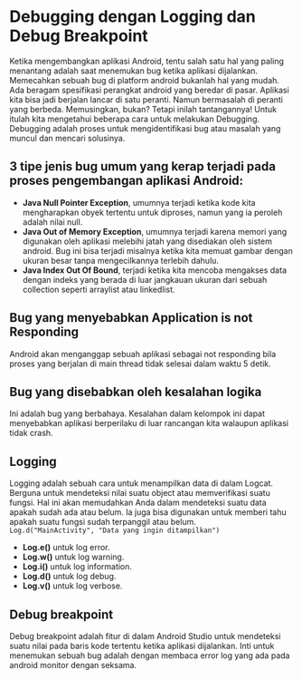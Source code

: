 # Debugging dengan Logging dan Debug Breakpoint
Ketika mengembangkan aplikasi Android, tentu salah satu hal yang paling menantang adalah saat menemukan bug ketika aplikasi dijalankan.
Memecahkan sebuah bug di platform android bukanlah hal yang mudah. Ada beragam spesifikasi perangkat android yang beredar di pasar.
Aplikasi kita bisa jadi berjalan lancar di satu peranti. Namun bermasalah di peranti yang berbeda. Memusingkan, bukan? Tetapi inilah tantangannya!
Untuk itulah kita mengetahui beberapa cara untuk melakukan Debugging.
Debugging adalah proses untuk mengidentifikasi bug atau masalah yang muncul dan mencari solusinya.
## 3 tipe jenis bug umum yang kerap terjadi pada proses pengembangan aplikasi Android:
- **Java Null Pointer Exception**, umumnya terjadi ketika kode kita mengharapkan obyek tertentu untuk diproses, namun yang ia peroleh adalah nilai null.
- **Java Out of Memory Exception**, umumnya terjadi karena memori yang digunakan oleh aplikasi melebihi jatah yang disediakan oleh sistem android. Bug ini bisa terjadi misalnya ketika kita memuat gambar dengan ukuran besar tanpa mengecilkannya terlebih dahulu.
- **Java Index Out Of Bound**, terjadi ketika kita mencoba mengakses data dengan indeks yang berada di luar jangkauan ukuran dari sebuah collection seperti arraylist atau linkedlist.
## Bug yang menyebabkan Application is not Responding
Android akan menganggap sebuah aplikasi sebagai not responding bila proses yang berjalan di main thread tidak selesai dalam waktu 5 detik.
## Bug yang disebabkan oleh kesalahan logika
Ini adalah bug yang berbahaya. Kesalahan dalam kelompok ini dapat menyebabkan aplikasi berperilaku di luar rancangan kita walaupun aplikasi tidak crash.
## Logging
Logging adalah sebuah cara untuk menampilkan data di dalam Logcat. Berguna untuk mendeteksi nilai suatu object atau memverifikasi suatu fungsi.
Hal ini akan memudahkan Anda dalam mendeteksi suatu data apakah sudah ada atau belum. Ia juga bisa digunakan untuk memberi tahu apakah suatu fungsi sudah terpanggil atau belum.<br />
`Log.d("MainActivity", "Data yang ingin ditampilkan")`<br />
- **Log.e()** untuk log error.
- **Log.w()** untuk log warning.
- **Log.i()** untuk log information.
- **Log.d()** untuk log debug.
- **Log.v()** untuk log verbose.
## Debug breakpoint
Debug breakpoint adalah fitur di dalam Android Studio untuk mendeteksi suatu nilai pada baris kode tertentu ketika aplikasi dijalankan. Inti untuk menemukan sebuah bug adalah dengan membaca error log yang ada pada android monitor dengan seksama.
